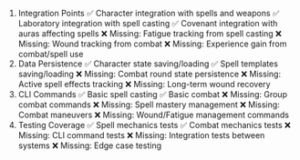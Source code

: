 1. Integration Points
✅ Character integration with spells and weapons
✅ Laboratory integration with spell casting
✅ Covenant integration with auras affecting spells
❌ Missing: Fatigue tracking from spell casting
❌ Missing: Wound tracking from combat
❌ Missing: Experience gain from combat/spell use
2. Data Persistence
✅ Character state saving/loading
✅ Spell templates saving/loading
❌ Missing: Combat round state persistence
❌ Missing: Active spell effects tracking
❌ Missing: Long-term wound recovery
3. CLI Commands
✅ Basic spell casting
✅ Basic combat
❌ Missing: Group combat commands
❌ Missing: Spell mastery management
❌ Missing: Combat maneuvers
❌ Missing: Wound/Fatigue management commands
4. Testing Coverage
✅ Spell mechanics tests
✅ Combat mechanics tests
❌ Missing: CLI command tests
❌ Missing: Integration tests between systems
❌ Missing: Edge case testing